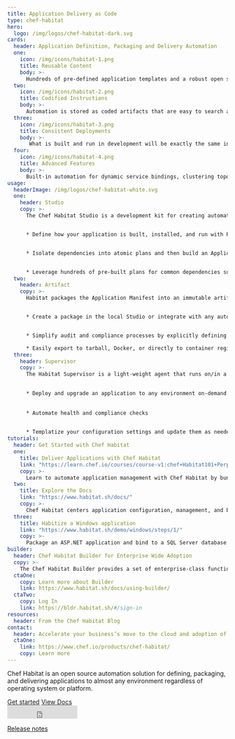 ```yaml
---
title: Application Delivery as Code
type: chef-habitat
hero: 
  logo: /img/logos/chef-habitat-dark.svg
cards:
  header: Application Definition, Packaging and Delivery Automation
  one:
    icon: /img/icons/habitat-1.png
    title: Reusable Content
    body: >-
      Hundreds of pre-defined application templates and a robust open source user community.
  two:
    icon: /img/icons/habitat-2.png
    title: Codified Instructions
    body: >-
      Automation is stored as coded artifacts that are easy to search and share. 
  three:
    icon: /img/icons/habitat-3.png
    title: Consistent Deployments
    body: >-
       What is built and run in development will be exactly the same in production.
  four:
    icon: /img/icons/habitat-4.png
    title: Advanced Features
    body: >-
      Built-in automation for dynamic service bindings, clustering topologies, service discovery, and update strategies. 
usage:
  headerImage: /img/logos/chef-habitat-white.svg
  one: 
    header: Studio
    copy: >-
      The Chef Habitat Studio is a development kit for creating automated build and deployment plans for any application and then testing them in a clean-room environment. 


      * Define how your application is built, installed, and run with PowerShell or Bash and your code editor of choice.  


      * Isolate dependencies into atomic plans and then build an Application Manifest which links to all direct & transitive runtime dependencies and provides tuneable instructions to install and run the app.   


      * Leverage hundreds of pre-built plans for common dependencies such as .NET, jdk or gcc on the Chef Habitat community on GitHub. 
  two:
    header: Artifact
    copy: >-
      Habitat packages the Application Manifest into an immutable artifact called the Habitat Application Artifact (.HART) file. Artifacts can be exported to run in a variety of runtimes with zero refactoring or rewriting.  


      * Create a package in the local Studio or integrate with any automated pipeline solution using the same commands and build processes.  


      * Simplify audit and compliance processes by explicitly defining application dependencies and packaging an application with only what is required.   

      * Easily export to tarball, Docker, or directly to container registries (Azure Container Registry, Amazon Elastic Container Registry, or Docker Hub).
  three:
    header: Supervisor
    copy: >-
      The Habitat Supervisor is a light-weight agent that runs on/in a server, virtual machine, or container and manages the application according to the instructions defined in the Habitat Plan. Tasks are defined via pre-set scripts called lifecycle hooks that are included as part of the application definition.  
      

      * Deploy and upgrade an application to any environment on-demand  
      
      
      * Automate health and compliance checks  
      

      * Templatize your configuration settings and update them as needed during runtime.
tutorials:
  header: Get Started with Chef Habitat
  one: 
    title: Deliver Applications with Chef Habitat
    link: "https://learn.chef.io/courses/course-v1:chef+Habitat101+Perpetual/about"
    copy: >-
      Learn to automate application management with Chef Habitat by bundling build and runtime instructions alongside your application source code.
  two: 
    title: Explore the Docs
    link: "https://www.habitat.sh/docs/"
    copy: >-
      Chef Habitat centers application configuration, management, and behavior around the application itself, not the infrastructure that the app runs on.
  three: 
    title: Habitize a Windows application
    link: "https://www.habitat.sh/demo/windows/steps/1/"
    copy: >-
      Package an ASP.NET application and bind to a SQL Server database.
builder:
  header: Chef Habitat Builder for Enterprise Wide Adoption
  copy: >-
    The Chef Habitat Builder provides a set of enterprise-class functionality that includes package storage, search, and automated API enabled services. Application binaries versioned and stored along with the corresponding Habitat Artifact. Clients have the option of leveraging the SaaS or on-premises version of Builder. 
  ctaOne:
    copy: Learn more about Builder
    link: https://www.habitat.sh/docs/using-builder/
  ctaTwo:
    copy: Log In
    link: https://bldr.habitat.sh/#/sign-in
resources:
  header: From the Chef Habitat Blog
contact:
  header: Accelerate your business’s move to the cloud and adoption of container technology.
  ctaOne: 
    link: https://www.chef.io/products/chef-habitat/
    copy: Learn more
---
```

<p>Chef Habitat is an open source automation solution for defining, packaging, and delivering applications to almost any environment regardless of operating system or platform.</p>

<div class="center-xs">
<a class="btn btn-primary" href="https://community.chef.io/products/chef-habitat/#learn">Get started</a>
<a class="btn btn-secondary" href="https://www.habitat.sh/docs/" target="_blank" rel="noopener noreferrer">View Docs</a>
</div>
<div class="center-xs">
<iframe title="Github" id="github-star" class="center-xs" src="https://ghbtns.com/github-btn.html?user=habitat-sh&repo=habitat&type=star&count=true&size=large" frameborder="0" scrolling="0" width="160px" height="30px"></iframe>
</div>
<p class="center-xs">
<a class="cta" href="https://discourse.chef.io/c/habitat/12" target="_blank" rel="noopener noreferrer">Release notes</a></p>